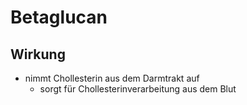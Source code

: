 # Betaglucan

## Wirkung
- nimmt Chollesterin aus dem Darmtrakt auf
	- sorgt für Chollesterinverarbeitung aus dem Blut